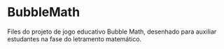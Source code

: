 # BubbleMath

Files do projeto de jogo educativo Bubble Math, desenhado para auxiliar estudantes na fase do letramento matemático.
